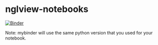 # nglview-notebooks

[![Binder](http://mybinder.org/images/logo.svg)](http://mybinder.org/repo/hainm/nglview-notebooks)

Note: mybinder will use the same python version that you used for your notebook.
